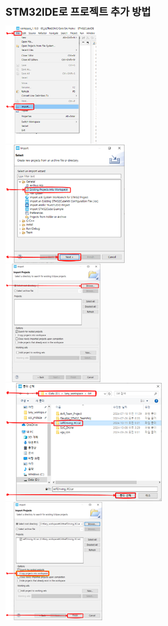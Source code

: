 # STM32IDE로 프로젝트 추가 방법
<img alt="STM32IDE tutorial 1" src = "/readme_img/stm32ide_import_tutorial_1.png" height="320"/>
<img alt="STM32IDE tutorial 2" src = "/readme_img/stm32ide_import_tutorial_2.png" height="320"/>
<img alt="STM32IDE tutorial 3" src = "/readme_img/stm32ide_import_tutorial_3.png" height="320"/>
<img alt="STM32IDE tutorial 4" src = "/readme_img/stm32ide_import_tutorial_4.png" height="320"/>
<img alt="STM32IDE tutorial 5" src = "/readme_img/stm32ide_import_tutorial_5.png" height="320"/>